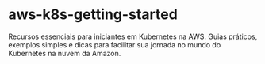 # aws-k8s-getting-started
Recursos essenciais para iniciantes em Kubernetes na AWS. Guias práticos, exemplos simples e dicas para facilitar sua jornada no mundo do Kubernetes na nuvem da Amazon.
